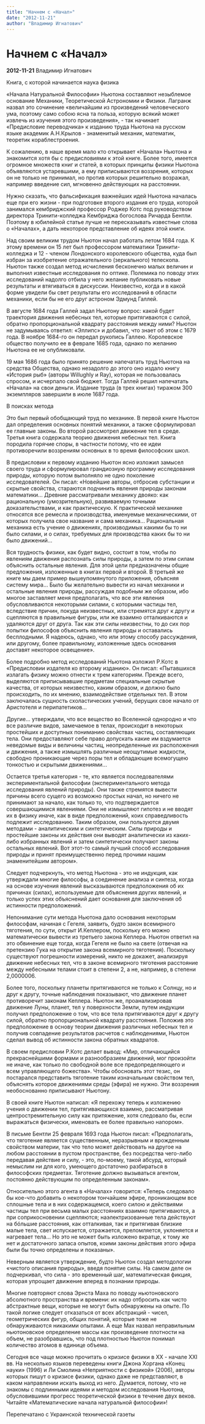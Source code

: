 ```yaml
---
title: "Начнем с «Начал»"
date: "2012-11-21"
author: "Владимир Игнатович"
---
```


# Начнем с «Начал»

**2012-11-21** Владимир Игнатович

Книга, с которой начинается наука физика

«Начала Натуральной Философии» Ньютона составляют незыблемое основание Механики, Теоретической Астрономии и Физики. Лагранж назвал это сочинение «величайшим из произведений человеческого ума, поэтому само собою ясна та польза, которую всякий может извлечь из изучения этого произведения», - так начинает «Предисловие переводчика» к изданию труда Ньютона на русском языке академик А.Н.Крылов - знаменитый механик, математик, теоретик кораблестроения.

К сожалению, в наше время мало кто открывает «Начала» Ньютона и знакомится хотя бы с предисловиями к этой книге. Более того, имеется огромное множеств книг и статей, в которых принципы физики Ньютона объявляются устаревшими, а ему приписываются воззрения, которых он не только не принимал, но против которых решительно возражал, например введение сил, мгновенно действующих на расстоянии.

Нужно сказать, что фальсификация важнейших идей Ньютона началась еще при его жизни - при подготовке второго издания его труда, которой занимался кембриджский профессор Роджер Котс под руководством директора Тринити-колледжа Кембриджа богослова Ричарда Бентли. Поэтому в юбилейной статье лучше не пересказывать известные слова о «Началах», а дать некоторое представление об идеях этой книги.

Над своим великим трудом Ньютон начал работать летом 1684 года. К этому времени он 15 лет был профессором математики Тринити-колледжа и 12 - членом Лондонского королевского общества, куда был избран за изобретение отражательного (зеркального) телескопа. Ньютон также создал метод исчисления бесконечно малых величин и выполнил известные исследования по оптике. Полемика по поводу этих исследований надолго отбила у него желание публиковать новые результаты и втягиваться в дискуссии. Неизвестно, когда и в какой форме увидели бы свет результаты его исследований в области механики, если бы не его друг астроном Эдмунд Галлей.

В августе 1684 года Галлей задал Ньютону вопрос: какой будет траектория движения небесных тел, которые притягиваются с силой, обратно пропорциональной квадрату расстояния между ними? Ньютон не задумываясь ответил: «Эллипс» и добавил, что знает об этом с 1679 года. В ноябре 1684-го он передал рукопись Галлею. Королевское общество получило ее в феврале 1685 года, однако по желанию Ньютона ее не опубликовали.

19 мая 1686 года было принято решение напечатать труд Ньютона на средства Общества, однако незадолго до этого оно издало книгу «История рыб» (авторы Willughly и Ray), которая не пользовалась спросом, и исчерпало свой бюджет. Тогда Галлей решил напечатать «Начала» на свои деньги. Издание труда (в трех книгах) тиражом 300 экземпляров завершили в июле 1687 года.

В поисках метода

Это был первый обобщающий труд по механике. В первой книге Ньютон дал определения основных понятий механики, а также сформулировал ее главные законы. Во второй рассмотрел движение тел в среде. Третья книга содержала теорию движения небесных тел. Книга породила горячие споры, в частности потому, что ее идеи противоречили воззрениям основных в то время философских школ.

В предисловии к первому изданию Ньютон ясно изложил замысел своего труда и сформулировал грандиозную программу исследования природы, которую потом выполняло не одно поколение исследователей. Он писал: «Новейшие авторы, отбросив субстанции и скрытые свойства, стараются подчинить явления природы законам математики... Древние рассматривали механику двояко: как рациональную (умозрительную), развиваемую точными доказательствами, и как практическую. К практической механике относятся все ремесла и производства, именуемые механическими, от которых получила свое название и сама механика... Рациональная механика есть учение о движениях, производимых какими бы то ни было силами, и о силах, требуемых для производства каких бы то ни было движений...

Вся трудность физики, как будет видно, состоит в том, чтобы по явлениям движения распознать силы природы, а затем по этим силам объяснить остальные явления. Для этой цели предназначены общие предложения, изложенные в книгах первой и второй. В третьей же книге мы даем пример вышеупомянутого приложения, объясняя систему мира... Было бы желательно вывести из начал механики и остальные явления природы, рассуждая подобным же образом, ибо многое заставляет меня предполагать, что все эти явления обусловливаются некоторыми силами, с которыми частицы тел, вследствие причин, покуда неизвестных, или стремятся друг к другу и сцепляются в правильные фигуры, или же взаимно отталкиваются и удаляются друг от друга. Так как эти силы неизвестны, то до сих пор попытки философов объяснить явления природы и оставались бесплодными. Я надеюсь, однако, что или этому способу рассуждения, или другому, более правильному, изложенные здесь основания доставят некоторое освещение».

Более подробно метод исследований Ньютона изложил Р.Котс в «Предисловии издателя ко второму изданию». Он писал: «Пытавшихся излагать физику можно отнести к трем категориям. Прежде всего, выделяются приписывавшие предметам специальные скрытые качества, от которых неизвестно, каким образом, и должно было происходить, по их мнению, взаимодействие отдельных тел. В этом заключалась сущность схоластических учений, берущих свое начало от Аристотеля и перипатетиков...

Другие... утверждали, что все вещество во Вселенной однородно и что все различие видов, замечаемое в телах, происходит в некоторых простейших и доступных пониманию свойствах частиц, составляющих тела. Они предоставляют себе право допускать какие им вздумается неведомые виды и величины частиц, неопределенные их расположения и движения, а также измышлять различные неощутимые жидкости, свободно проникающие через поры тел и обладающие всемогущею тонкостью и скрытыми движениями...

Остается третья категория - те, кто является последователями экспериментальной философии (экспериментального метода исследования явлений природы). Они также стремятся вывести причины всего сущего из возможно простых начал, но ничего не принимают за начало, как только то, что подтверждается совершающимися явлениями. Они не измышляют гипотез и не вводят их в физику иначе, как в виде предположений, коих справедливость подлежит исследованию. Таким образом, они пользуются двумя методами - аналитическим и синтетическим. Силы природы и простейшие законы их действия они выводят аналитически из каких-либо избранных явлений и затем синтетически получают законы остальных явлений. Вот этот-то самый лучший способ исследования природы и принят преимущественно перед прочими нашим знаменитейшим автором».

Следует подчеркнуть, что метод Ньютона - это не индукция, как утверждали многие философы, а соединение анализа и синтеза, когда на основе изучения явлений высказываются предположения об их причинах (силах), используемые для объяснения других явлений, и только успех этих объяснений дает основания для заключения об истинности предположений.

Непонимание сути метода Ньютона дало основания некоторым философам, начиная с Гегеля, заявить, будто закон всемирного тяготения, по сути, открыт И.Кеплером, поскольку его можно математически вывести из третьего закона Кеплера. Ньютон ответил на это обвинение еще тогда, когда Гегеля не было на свете (отвечая на претензию Гука на открытие закона всемирного тяготения). Поскольку существуют погрешности измерений, никто не докажет, анализируя движение небесных тел, что в законе всемирного тяготения расстояние между небесными телами стоит в степени 2, а не, например, в степени 2,0000006.

Более того, поскольку планеты притягиваются не только к Солнцу, но и друг к другу, точные наблюдения показывают, что движение планет противоречит законам Кеплера. Ньютон же, проанализировав движение Луны, планет, тел у поверхности Земли, путем индукции получил предположение о том, что все тела притягиваются друг к другу силой, обратно пропорциональной квадрату расстояния. Положив это предположение в основу теории движения различных небесных тел и получив совпадение результатов расчетов с наблюдениями, Ньютон сделал вывод об истинности закона обратных квадратов.

В своем предисловии Р.Котс делает вывод: «Мир, отличающийся прекраснейшими формами и разнообразием движений, мог произойти не иначе, как только по свободной воле все предопределяющего и всем управляющего божества». Чтобы обосновать этот тезис, он постарался представить тяготение таким изначальным свойством тел, объяснять которое движениями среды (эфира) не нужно. Эти воззрения необоснованно приписывают Ньютону.

В своей книге Ньютон написал: «Я перехожу теперь к изложению учения о движении тел, притягивающихся взаимно, рассматривая центростремительную силу как притяжение, хотя следовало бы, если выражаться физически, именовать ее более правильно напором».

В письме Бентли 25 февраля 1693 года Ньютон писал: «Предполагать, что тяготение является существенным, неразрывным и врожденным свойством материи, так что тело может действовать на другое на любом расстоянии в пустом пространстве, без посредства чего-либо передавая действие и силу, - это, по-моему, такой абсурд, который немыслим ни для кого, умеющего достаточно разбираться в философских предметах. Тяготение должно вызываться агентом, постоянно действующим по определенным законам».

Относительно этого агента в «Началах» говорится: «Теперь следовало бы кое-что добавить о некотором тончайшем эфире, проникающем все сплошные тела и в них содержащемся, коего силою и действиями частицы тел при весьма малых расстояниях взаимно притягиваются, а при соприкосновении сцепляются; наэлектризованные тела действуют на бóльшие расстояния, как отталкивая, так и притягивая близкие малые тела, свет испускается, отражается, преломляется, уклоняется и нагревает тела... Но это не может быть изложено вкратце, к тому же нет и достаточного запаса опытов, коими законы действия этого эфира были бы точно определены и показаны».

Неверным является утверждение, будто Ньютон создал методологии «чистого описания природы», введя понятие силы. На самом деле он подчеркивал, что сила - это временный шаг, математическая фикция, которая упрощает движение вперед в познании природы.

Многие повторяют слова Эрнста Маха по поводу ньютоновского абсолютного пространства и времени: их надо отбросить как чисто абстрактные вещи, которые не могут быть обнаружены на опыте. По такой логике следует отказаться от всех абстракций - чисел, геометрических фигур, общих понятий, которые тоже не обнаруживаются никакими опытами. А еще Мах назвал неправильным ньютоновское определение массы как произведение плотности на объем, не разобравшись, что под плотностью Ньютон понимал количество атомов в единице объема.

Сегодня все чаще можно прочитать о кризисе физики в ХХ - начале XXI вв. На несколько языков переведены книги Джона Хоргана «Конец науки» (1996) и Ли Смолина «Неприятности с физикой» (2006), авторы которых пишут о кризисе физики, однако даже не представляют, в каком направлении искать выход из него. Думается, потому, что не знакомы с подлинными идеями и методом исследования Ньютона, обусловившими прогресс теоретической физики в течение двух веков. Читайте «Математические начала натуральной философии»!

Перепечатано с Украинской технической газеты